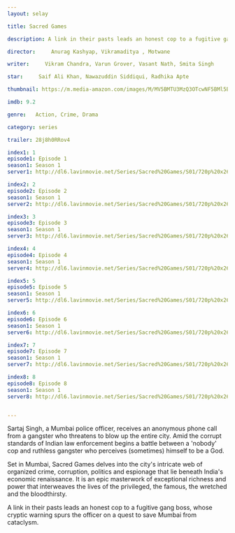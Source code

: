 ```yaml
---
layout: selay

title: Sacred Games

description: A link in their pasts leads an honest cop to a fugitive gang boss, whose cryptic warning spurs the officer on a quest to save Mumbai from cataclysm.

director:     Anurag Kashyap, Vikramaditya , Motwane

writer:     Vikram Chandra, Varun Grover, Vasant Nath, Smita Singh

star:     Saif Ali Khan, Nawazuddin Siddiqui, Radhika Apte

thumbnail: https://m.media-amazon.com/images/M/MV5BMTU3MzQ3OTcwNF5BMl5BanBnXkFtZTgwMzc0NjQ0NTM@._V1_UX182_CR0,0,182,268_AL__QL50.jpg

imdb: 9.2

genre:   Action, Crime, Drama

category: series

trailer: 28j8h0RRov4

index1: 1
episode1: Episode 1
season1: Season 1
server1: http://dl6.lavinmovie.net/Series/Sacred%20Games/S01/720p%20x265/Sacred.Games.S01E01.DUAL.AUDIO.HIN.ENG.720p.WEB-DL.2CH.x265.HEVC.PSA.LavinMovie.mkv

index2: 2
episode2: Episode 2
season1: Season 1
server2: http://dl6.lavinmovie.net/Series/Sacred%20Games/S01/720p%20x265/Sacred.Games.S01E02.DUAL.AUDIO.HIN.ENG.720p.WEB-DL.2CH.x265.HEVC.PSA.LavinMovie.mkv

index3: 3
episode3: Episode 3
season1: Season 1
server3: http://dl6.lavinmovie.net/Series/Sacred%20Games/S01/720p%20x265/Sacred.Games.S01E03.DUAL.AUDIO.HIN.ENG.720p.WEB-DL.2CH.x265.HEVC.PSA.LavinMovie.mkv

index4: 4
episode4: Episode 4
season1: Season 1
server4: http://dl6.lavinmovie.net/Series/Sacred%20Games/S01/720p%20x265/Sacred.Games.S01E04.DUAL.AUDIO.HIN.ENG.720p.WEB-DL.2CH.x265.HEVC.PSA.LavinMovie.mkv

index5: 5
episode5: Episode 5
season1: Season 1
server5: http://dl6.lavinmovie.net/Series/Sacred%20Games/S01/720p%20x265/Sacred.Games.S01E05.DUAL.AUDIO.HIN.ENG.720p.WEB-DL.2CH.x265.HEVC.PSA.LavinMovie.mkv

index6: 6
episode6: Episode 6
season1: Season 1
server6: http://dl6.lavinmovie.net/Series/Sacred%20Games/S01/720p%20x265/Sacred.Games.S01E06.DUAL.AUDIO.HIN.ENG.720p.WEB-DL.2CH.x265.HEVC.PSA.LavinMovie.mkv

index7: 7
episode7: Episode 7
season1: Season 1
server7: http://dl6.lavinmovie.net/Series/Sacred%20Games/S01/720p%20x265/Sacred.Games.S01E07.DUAL.AUDIO.HIN.ENG.720p.WEB-DL.2CH.x265.HEVC.PSA.LavinMovie.mkv

index8: 8
episode8: Episode 8
season1: Season 1
server8: http://dl6.lavinmovie.net/Series/Sacred%20Games/S01/720p%20x265/Sacred.Games.S01E08.DUAL.AUDIO.HIN.ENG.720p.WEB-DL.2CH.x265.HEVC.PSA.LavinMovie.mkv


---
```


Sartaj Singh, a Mumbai police officer, receives an anonymous phone call from a gangster who threatens to blow up the entire city. Amid the corrupt standards of Indian law enforcement begins a battle between a 'nobody' cop and ruthless gangster who perceives (sometimes) himself to be a God.

Set in Mumbai, Sacred Games delves into the city's intricate web of organized crime, corruption, politics and espionage that lie beneath India's economic renaissance. It is an epic masterwork of exceptional richness and power that interweaves the lives of the privileged, the famous, the wretched and the bloodthirsty.

A link in their pasts leads an honest cop to a fugitive gang boss, whose cryptic warning spurs the officer on a quest to save Mumbai from cataclysm.